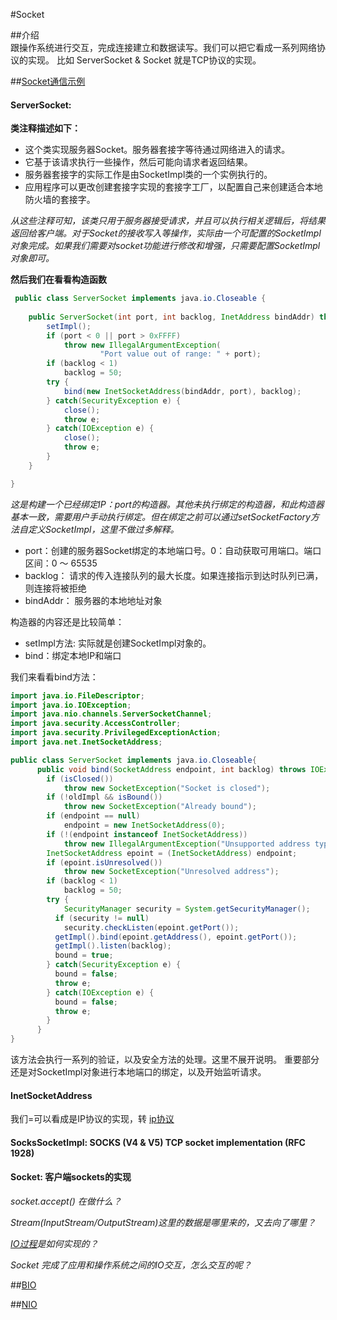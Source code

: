 #Socket

##介绍  
跟操作系统进行交互，完成连接建立和数据读写。我们可以把它看成一系列网络协议的实现。
比如 ServerSocket & Socket 就是TCP协议的实现。

##[Socket通信示例](SocketTest.java)

#### ServerSocket:  
  **类注释描述如下：**
  * 这个类实现服务器Socket。服务器套接字等待通过网络进入的请求。 
  * 它基于该请求执行一些操作，然后可能向请求者返回结果。 
  * 服务器套接字的实际工作是由SocketImpl类的一个实例执行的。 
  * 应用程序可以更改创建套接字实现的套接字工厂，以配置自己来创建适合本地防火墙的套接字。  
 
*从这些注释可知，该类只用于服务器接受请求，并且可以执行相关逻辑后，将结果返回给客户端。对于Socket的接收写入等操作，实际由一个可配置的SocketImpl对象完成。如果我们需要对socket功能进行修改和增强，只需要配置SocketImpl对象即可。* 
  
**然后我们在看看构造函数**
~~~java
 public class ServerSocket implements java.io.Closeable {
    
    public ServerSocket(int port, int backlog, InetAddress bindAddr) throws IOException{
        setImpl();
        if (port < 0 || port > 0xFFFF)
            throw new IllegalArgumentException(
                    "Port value out of range: " + port);
        if (backlog < 1)
            backlog = 50;
        try {
            bind(new InetSocketAddress(bindAddr, port), backlog);
        } catch(SecurityException e) {
            close();
            throw e;
        } catch(IOException e) {
            close();
            throw e;
        }
    }

}
~~~
*这是构建一个已经绑定IP：port的构造器。其他未执行绑定的构造器，和此构造器基本一致，需要用户手动执行绑定。但在绑定之前可以通过setSocketFactory方法自定义SocketImpl，这里不做过多解释。*
  * port：创建的服务器Socket绑定的本地端口号。0：自动获取可用端口。端口区间：0 ～ 65535
  * backlog： 请求的传入连接队列的最大长度。如果连接指示到达时队列已满，则连接将被拒绝
  * bindAddr： 服务器的本地地址对象 

构造器的内容还是比较简单：
  * setImpl方法: 实际就是创建SocketImpl对象的。
  * bind：绑定本地IP和端口

  我们来看看bind方法：
~~~java
import java.io.FileDescriptor;
import java.io.IOException;
import java.nio.channels.ServerSocketChannel;
import java.security.AccessController;
import java.security.PrivilegedExceptionAction;
import java.net.InetSocketAddress;

public class ServerSocket implements java.io.Closeable{
      public void bind(SocketAddress endpoint, int backlog) throws IOException {
        if (isClosed())
            throw new SocketException("Socket is closed");
        if (!oldImpl && isBound())
            throw new SocketException("Already bound");
        if (endpoint == null)
            endpoint = new InetSocketAddress(0);
        if (!(endpoint instanceof InetSocketAddress))
            throw new IllegalArgumentException("Unsupported address type");
        InetSocketAddress epoint = (InetSocketAddress) endpoint;
        if (epoint.isUnresolved())
            throw new SocketException("Unresolved address");
        if (backlog < 1) 
            backlog = 50;
        try {
            SecurityManager security = System.getSecurityManager();
          if (security != null)
            security.checkListen(epoint.getPort());
          getImpl().bind(epoint.getAddress(), epoint.getPort());
          getImpl().listen(backlog);
          bound = true;
        } catch(SecurityException e) {
          bound = false;
          throw e;
        } catch(IOException e) {
          bound = false;
          throw e;
        }
      }
}
~~~
 该方法会执行一系列的验证，以及安全方法的处理。这里不展开说明。
 重要部分还是对SocketImpl对象进行本地端口的绑定，以及开始监听请求。
#### InetSocketAddress 
   我们=可以看成是IP协议的实现，转 [ip协议](../ip/readme.md)

#### SocksSocketImpl: SOCKS (V4 & V5) TCP socket implementation (RFC 1928)
     

#### Socket: 客户端sockets的实现

*socket.accept() 在做什么？*

*Stream(InputStream/OutputStream)这里的数据是哪里来的，又去向了哪里？*

*[IO过程](../image/277b6e31-26f0-437a-899f-202f5e65cd5e.png)是如何实现的？*

*Socket 完成了应用和操作系统之间的IO交互，怎么交互的呢？*

##[BIO](../BIO/read.md)


##[NIO](../NIO/readme.md)
